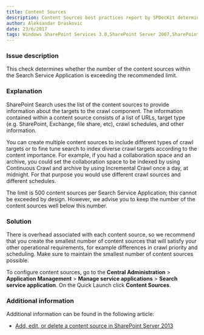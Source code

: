 ```yaml
---
title: Content Sources
description: Content Sources best practices report by SPDocKit determines whether the number of the content sources within the Search Service Application is exceeding the recommended limit.
author: Aleksandar Draskovic 
date: 23/6/2017
tags: Windows SharePoint Services 3.0,SharePoint Server 2007,SharePoint Foundation 2010,SharePoint Server 2010,SharePoint Foundation 2013,SharePoint Server 2013,SharePoint Server 2016
---
```

### Issue description
This check determines whether the number of the content sources within the Search Service Application is exceeding the recommended limit.
### Explanation
SharePoint Search uses the list of the content sources to provide information about the targets to the crawl component. The information contained within a content source consists of a list of URLs, target type (e.g. SharePoint, Exchange, file share, etc), crawl schedules, and other information.

You can create multiple content sources to include different types of crawl targets or to fine tune search to index diverse crawl targets according to the content importance. For example, if you had a collaboration space and an archive, you could set the collaboration space to be indexed by using Continuous Crawl and archive by using Incremental Crawl once a day, at midnight. For that purpose you would use different crawl sources and different schedules.

The limit is 500 content sources per Search Service Application; this cannot be exceeded by design. However, we advise you to keep the number of the content sources well below this number.
### Solution
There is overhead associated with each content source, so we recommend that you create the smallest number of content sources that will satisfy your other operational requirements, for example differences in crawl priority and scheduling. Make sure to maintain the smallest number of content sources possible.

To configure content sources, go to the **Central Administration** > **Application Management** > **Manage service applications** > **Search service application**. On the Quick Launch click **Content Sources**.
### Additional information 
Additional information can be found in the following article:
* [Add, edit, or delete a content source in SharePoint Server 2013](https://technet.microsoft.com/en-IE/library/jj219808.aspx)